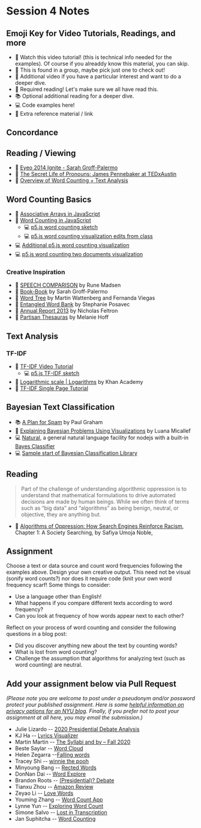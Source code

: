 # Session 4 Notes

## Emoji Key for Video Tutorials, Readings, and more
* 🚨 Watch this video tutorial! (this is technical info needed for the examples). Of course if you alreaddy know this material, you can skip.
* 🔢 This is found in a group, maybe pick just one to check out!
* 🍿 Additional video if you have a particular interest and want to do a deeper dive.
* 📕 Required reading! Let's make sure we all have read this.
* 📚 Optional additional reading for a deeper dive.
* 💻 Code examples here!
* 🔗 Extra reference material / link

## Concordance

## Reading / Viewing
* 🚨 [Eyeo 2014 Ignite - Sarah Groff-Palermo](https://vimeo.com/111211477)
* 🍿 [The Secret Life of Pronouns: James Pennebaker at TEDxAustin](https://www.youtube.com/watch?v=PGsQwAu3PzU)
* 🍿 [Overview of Word Counting + Text Analysis](https://youtu.be/tE-ZYXU8A8U)

## Word Counting Basics
* 🚨 [Associative Arrays in JavaScript](https://youtu.be/_5jdE6RKxVk?list=PLRqwX-V7Uu6bZQkJcGM5S9fn9R9Yyd8iZ)
* 🚨 [Word Counting in JavaScript](https://youtu.be/unm0BLor8aE)
    * 💻 [p5.js word counting sketch](https://editor.p5js.org/codingtrain/sketches/icFi8MF7N)
    * 💻 [p5.js word counting visualization edits from class](https://editor.p5js.org/a2zitp/sketches/DALOdSi07)
* 💻 [Additional p5.js word counting visualization](https://editor.p5js.org/a2zitp/sketches/50rBhpEsT)
* 💻 [p5.js word counting two documents visualization](https://editor.p5js.org/a2zitp/sketches/uyLWWpQKB)

### Creative Inspiration
* 🔗 [SPEECH COMPARISON](http://www.runemadsen.com/work/speech-comparison/) by Rune Madsen
* 🔗 [Book-Book](http://sarahghp.com/projects/book-book.html) by Sarah Groff-Palermo
* 🔗 [Word Tree](http://hint.fm/projects/wordtree/) by Martin Wattenberg and Fernanda Viegas
* 🔗 [Entangled Word Bank](http://www.stefanieposavec.com/entangled-word-bank) by Stephanie Posavec
* 🔗 [Annual Report 2013](http://feltron.com/FAR13.html) by Nicholas Feltron
* 🔗 [Partisan Thesauras](http://partisanthesaurus.com/) by Melanie Hoff

## Text Analysis

### TF-IDF
* 🍿 [TF-IDF Video Tutorial](https://youtu.be/RPMYV-eb6lI?list=PLRqwX-V7Uu6bZQkJcGM5S9fn9R9Yyd8iZ)
    * 💻 [p5.js TF-IDF sketch](https://editor.p5js.org/codingtrain/sketches/u0C4FV8sg)
* 🍿 [Logarithmic scale | Logarithms](https://youtu.be/sBhEi4L91Sg) by Khan Academy
* 🔗 [TF-IDF Single Page Tutorial](http://www.tfidf.com/)

## Bayesian Text Classification
* 📚 [A Plan for Spam](http://www.paulgraham.com/spam.html) by Paul Graham
* 🍿 [Explaining Bayesian Problems Using Visualizations](https://youtu.be/D8VZqxcu0I0) by Luana Micallef
* 💻 [Natural](https://github.com/NaturalNode/natural), a general natural language facility for nodejs with a built-in [Bayes Classifier](https://github.com/NaturalNode/natural#bayesian-and-logistic-regression)
* 💻 [Sample start of Bayesian Classification Library](https://github.com/shiffman/bayes-classifier-js)

## Reading
> Part of the challenge of understanding algorithmic oppression is to understand that mathematical formulations to drive automated decisions are made by human beings. While we often think of terms such as “big data” and “algorithms” as being benign, neutral, or objective, they are anything but. 
* 🚨 [Algorithms of Oppression: How Search Engines Reinforce Racism](https://ebookcentral-proquest-com.proxy.library.nyu.edu/lib/nyulibrary-ebooks/detail.action?docID=4834260), Chapter 1: A Society Searching, by Safiya Umoja Noble,

## Assignment

Choose a text or data source and count word frequencies following the examples above. Design your own creative output. This need not be visual (sonify word counts?) nor does it require code (knit your own word frequency scarf! Some things to consider:
* Use a language other than English!
* What happens if you compare different texts according to word frequency?
* Can you look at frequency of how words appear next to each other?

Reflect on your process of word counting and consider the following questions in a blog post:
* Did you discover anything new about the text by counting words?
* What is lost from word counting?
* Challenge the assumption that algorithms for analyzing text (such as word counting) are neutral.

## Add your assignment below via Pull Request
*(Please note you are welcome to post under a pseudonym and/or password protect your published assignment. Here is some [helpful information on privacy options for an NYU blog](https://nyu.service-now.com/sp?id=kb_article&sysparm_article=KB0012245&sys_kb_id=b2ddc9da004aa1002a5d036a271e5f70&spa=1). Finally, if you prefer not to post your assignment at all here, you may email the submission.)*
* Julie Lizardo -- [2020 Presidential Debate Analysis](https://julielizardo.com/2020/10/04/2020-presidential-debate-analysis/)
* KJ Ha -- [Lyrics Visualizer](https://www.kyungjooha.com/post/lyrics-visualizer)
* Martin Martin -- [The Syllabi and by – Fall 2020](https://www.martinsquared.com/2020/10/04/the-syllabi-and-by-fall-2020/)
* Beste Saylar -- [Word Cloud](https://www.bestesaylar.com/programming-a2z/2020/10/2/word-cloud)
* Helen Zegarra --[Falling words](https://texaotech.wordpress.com/2020/10/06/falling-words/)
* Tracey Shi -- [winnie the pooh](http://wp.nyu.edu/tianyeeee/programming-a-z/)
* Minyoung Bang -- [Rected Words](http://wp.nyu.edu/minyoungbang/p2z_week4/)
* DonNan Dai -- [Word Explore](https://wp.nyu.edu/tischschoolofthearts-donnan/2020/10/06/word-explore/)
* Brandon Roots -- [(Presidential)? Debate](http://brandonroots.com/2020/10/06/word-counting/)
* Tianxu Zhou -- [Amazon Review](https://tianxuzhoublabla.wordpress.com/2020/10/06/week04-word-count-amazon-review/)
* Zeyao Li -- [Love Words](https://zeyao.online/Love-Words-c25d2db1a8084fcf9c2e61139cb2ee1c)
* Youming Zhang -- [Word Count App](https://github.com/yzhang33/word-count)
* Lynne Yun -- [Exploring Word Count](https://github.com/lynneyun/ITP-Documentation/blob/master/Programming_from_A_to_Z/Session04/WordCounting.md)
* Simone Salvo -- [Lost in Transcription](https://www.simonesalvo.com/itp-portfolio/2020/10/6/lost-in-transcription)
* Jan Suphitcha -- [Word Counting](http://www.jayspaper.com/blog/2020/10/11/a2z-word-count)
